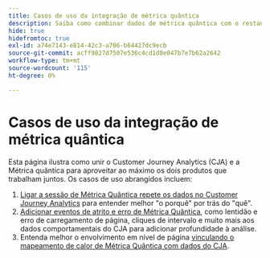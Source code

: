 ```yaml
---
title: Casos de uso da integração de métrica quântica
description: Saiba como combinar dados de métrica quântica com o restante dos dados no Customer Journey Analytics.
hide: true
hidefromtoc: true
exl-id: a74e7143-e814-42c3-a706-b64427dc9ecb
source-git-commit: acff9827d7507e536c4cd1d8e047b7e7b62a2642
workflow-type: tm+mt
source-wordcount: '115'
ht-degree: 0%

---
```


# Casos de uso da integração de métrica quântica

Esta página ilustra como unir o Customer Journey Analytics (CJA) e a Métrica quântica para aproveitar ao máximo os dois produtos que trabalham juntos.  Os casos de uso abrangidos incluem:

1. [Ligar a sessão de Métrica Quântica repete os dados no Customer Journey Analytics](tie-session-replays.md) para entender melhor &quot;o porquê&quot; por trás do &quot;quê&quot;.
1. [Adicionar eventos de atrito e erro de Métrica Quântica](friction-events.md), como lentidão e erro de carregamento de página, cliques de intervalo e muito mais aos dados comportamentais do CJA para adicionar profundidade à análise.
1. Entenda melhor o envolvimento em nível de página [vinculando o mapeamento de calor de Métrica Quântica com dados do CJA](heatmap.md).
